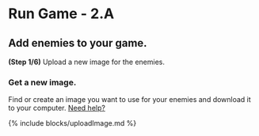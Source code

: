 # Run Game - 2.A

## Add enemies to your game.

**(Step 1/6)** Upload a new image for the enemies.


### Get a new image.

Find or create an image you want to use for your enemies and download it to your computer. [Need help?](/tutorials/images/)

{% include blocks/uploadImage.md %}
